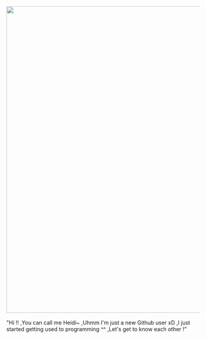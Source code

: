 <div>
<img src="https://cdn.discordapp.com/attachments/959739940047032353/1112570982402642030/bannercuaheidi.png" width="800" />
<br/>
<br/>
"Hi !! ,You can call me Heidi~ ,Uhmm I'm just a new Github user xD ,I just started getting used to programming ^^ ,Let's get to know each other !"
